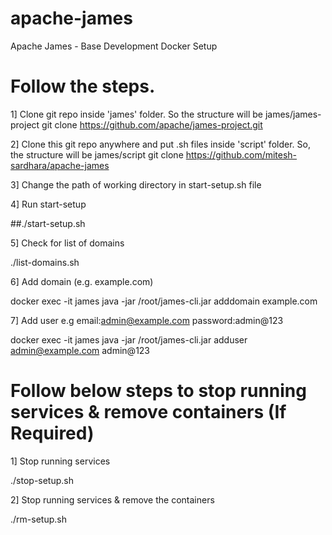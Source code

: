# apache-james
Apache James - Base Development Docker Setup

# Follow the steps.
1] Clone git repo inside 'james' folder. So the structure will be james/james-project
git clone https://github.com/apache/james-project.git


2] Clone this git repo anywhere and put .sh files inside 'script' folder. So, the structure will be james/script
git clone https://github.com/mitesh-sardhara/apache-james


3] Change the path of working directory in start-setup.sh file


4] Run start-setup 

##./start-setup.sh


5] Check for list of domains

./list-domains.sh


6] Add domain (e.g. example.com)

docker exec -it james java -jar /root/james-cli.jar adddomain example.com


7] Add user e.g email:admin@example.com password:admin@123

docker exec -it james java -jar /root/james-cli.jar adduser admin@example.com admin@123



# Follow below steps to stop running services & remove containers (If Required)

1] Stop running services

./stop-setup.sh
 

2] Stop running services &  remove the containers

./rm-setup.sh


